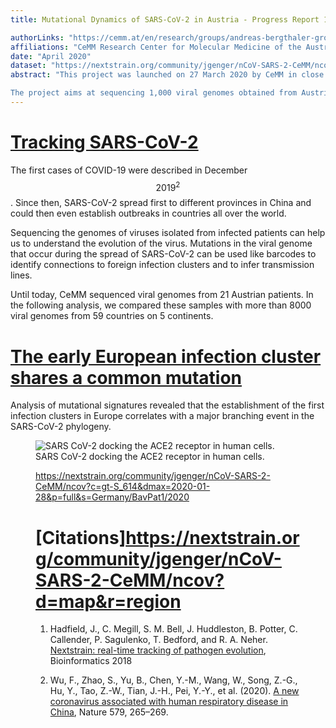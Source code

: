 ```yaml
---
title: Mutational Dynamics of SARS-CoV-2 in Austria - Progress Report 1

authorLinks: "https://cemm.at/en/research/groups/andreas-bergthaler-group/"
affiliations: "CeMM Research Center for Molecular Medicine of the Austrian Academy of Sciences"
date: "April 2020"
dataset: "https://nextstrain.org/community/jgenger/nCoV-SARS-2-CeMM/ncov?d=map&r=region"
abstract: "This project was launched on 27 March 2020 by CeMM in close collaboration with the Medical University of Vienna. 

The project aims at sequencing 1,000 viral genomes obtained from Austrian patient-derived samples, in order to learn more about the molecular understanding of the COVID-19 pandemic and the causative pathogen. The project results will integrate Austrian viral genome data into a global map of SARS-CoV-2 mutations, which will help decipher the mutational dynamics underlying the COVID-19 pandemic."
---
```


# [Tracking SARS-CoV-2](https://nextstrain.org/community/jgenger/nCoV-SARS-2-CeMM/ncov?animate=2019-12-19,2020-04-24,0,0,15000&d=map&r=region)

The first cases of COVID-19 were described in December $$2019^2$$. Since then, SARS-CoV-2 spread first to different provinces in China and could then even establish outbreaks in countries all over the world.

Sequencing the genomes of viruses isolated from infected patients can help us to understand the evolution of the virus. Mutations in the viral genome that occur during the spread of SARS-CoV-2 can be used like barcodes to identify connections to foreign infection clusters and to infer transmission lines.

Until today, CeMM sequenced viral genomes from 21 Austrian patients. In the following analysis, we compared these samples with more than 8000 viral genomes from 59 countries on 5 continents. 

# [The early European infection cluster shares a common mutation](https://nextstrain.org/community/jgenger/nCoV-SARS-2-CeMM/ncov?c=gt-S_614&dmax=2020-01-29&d=map)

Analysis of mutational signatures revealed that the establishment of the first infection clusters in Europe correlates with a major branching event in the SARS-CoV-2 phylogeny.



<figure class="image"><img src="https://cemm.at/fileadmin/_processed_/8/b/csm_Illustration-SARS-CoV-2_2_Bobby-Rajesh-Malhotra_CeMM_45a7e025a0.png" alt="SARS CoV-2 docking the ACE2 receptor in human cells."><figcaption>SARS CoV-2 docking the ACE2 receptor in human cells.</figcaption>


https://nextstrain.org/community/jgenger/nCoV-SARS-2-CeMM/ncov?c=gt-S_614&dmax=2020-01-28&p=full&s=Germany/BavPat1/2020

# [Citations]https://nextstrain.org/community/jgenger/nCoV-SARS-2-CeMM/ncov?d=map&r=region

1. Hadfield, J., C. Megill, S. M. Bell, J. Huddleston, B. Potter, C. Callender, P. Sagulenko, T. Bedford, and R. A. Neher. [Nextstrain: real-time tracking of pathogen evolution](https://doi.org/10.1093/bioinformatics/bty407), Bioinformatics 2018

2. Wu, F., Zhao, S., Yu, B., Chen, Y.-M., Wang, W., Song, Z.-G., Hu, Y., Tao, Z.-W., Tian, J.-H., Pei, Y.-Y., et al. (2020). [A new coronavirus associated with human respiratory disease in China](https://doi.org/10.1038/s41586-020-2008-3), Nature 579, 265–269.



